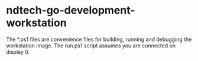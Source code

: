 # ndtech-go-development-workstation
The *.ps1 files are convenience files for building, running and debugging the workstation image. The run.ps1 script assumes you are connected on display 0.